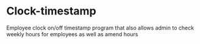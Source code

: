 # Clock-timestamp
Employee clock on/off timestamp program that also allows admin to check weekly hours for employees as well as amend hours
